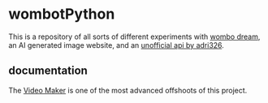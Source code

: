# wombotPython

This is a repository of all sorts of different experiments with [wombo dream](https://www.wombo.art/), an AI generated image website, and an [unofficial api by adri326](https://github.com/adri326/wombot). 

## documentation  

The [Video Maker](https://erikrospo.github.io/wombotPython/using_mod/videoMaker/Second%20Way/explanation.md) is one of the most advanced offshoots of this project.
